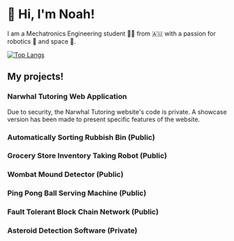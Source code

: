 # 👋 Hi, I'm Noah!
I am a Mechatronics Engineering student 👨‍🎓 from 🇦🇺 with a passion for robotics 🤖 and space 🚀.  

[![Top Langs](https://github-readme-stats.vercel.app/api/top-langs/?username=NoahTunesLaunchpadYT)](https://github.com/anuraghazra/github-readme-stats)

## My projects! 
### Narwhal Tutoring Web Application
Due to security, the Narwhal Tutoring website's code is private.
A showcase version has been made to present specific features of the website.



### Automatically Sorting Rubbish Bin (Public)
### Grocery Store Inventory Taking Robot (Public)
### Wombat Mound Detector (Public)
### Ping Pong Ball Serving Machine (Public)
### Fault Tolerant Block Chain Network (Public)
### Asteroid Detection Software (Private)
